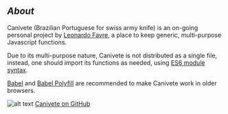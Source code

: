 ## *About*

Canivete (Brazilian Portuguese for swiss army knife) is an on-going personal project by&nbsp;[Leonardo Favre](https://github.com/leofavre/), a&nbsp;place to keep generic, multi-purpose Javascript functions.

Due to its multi-purpose nature, Canivete is not distributed as a single file, instead, one&nbsp;should import its functions as needed, using [ES6 module syntax](https://developer.mozilla.org/en-US/docs/Web/JavaScript/Reference/Statements/import).

[Babel](https://babeljs.io/) and [Babel Polyfill](https://babeljs.io/docs/usage/polyfill/) are recommended to make Canivete work in older browsers.

![alt text](media/github.svg) [Canivete on GitHub](https://github.com/leofavre/canivete/)